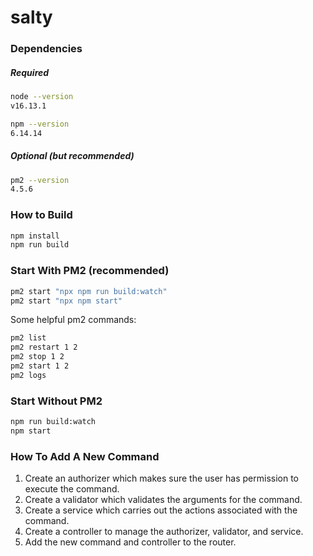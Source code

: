 # salty

### Dependencies

##### Required

```sh
node --version
v16.13.1

npm --version
6.14.14
```

##### Optional (but recommended)

```sh
pm2 --version
4.5.6
```

### How to Build

```sh
npm install
npm run build
```

### Start With PM2 (recommended)

```sh
pm2 start "npx npm run build:watch"
pm2 start "npx npm start"
```

Some helpful pm2 commands:

```sh
pm2 list
pm2 restart 1 2
pm2 stop 1 2
pm2 start 1 2
pm2 logs
```

### Start Without PM2

```sh
npm run build:watch
npm start
```

### How To Add A New Command

1. Create an authorizer which makes sure the user has permission to execute the command.
1. Create a validator which validates the arguments for the command.
1. Create a service which carries out the actions associated with the command.
1. Create a controller to manage the authorizer, validator, and service.
1. Add the new command and controller to the router.
